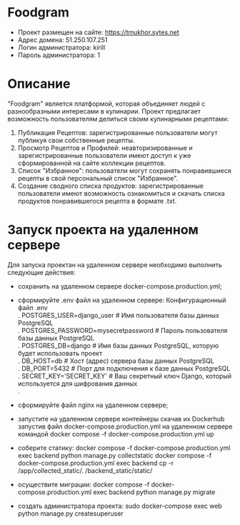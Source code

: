 # Foodgram

- Проект размещен на сайте: https://tmukhor.sytes.net
- Адрес домена: 51.250.107.251
- Логин администратора: kirill
- Пароль администратора: 1

# Описание
"Foodgram" является платформой, которая объединяет людей с разнообразными интересами в кулинарии. Проект предлагает возможность пользователям делиться своим кулинарными рецептами: 
1. Публикация Рецептов: зарегистрированные пользователи могут публикуя свои собственные рецепты. 
2. Просмотр Рецептов и Профилей: неавторизированные и зарегистрированные пользователи имеют доступ к уже сформированной на сайте коллекции рецептов. 
3. Список "Избранное": пользователи могут сохранять понравившиеся рецепты в свой персональный список "Избранное". 
4. Создание сводного списка продуктов: зарегистрированные пользователи имеют возможность ознакомиться и скачать списка продуктов понравившегося рецепта в формате .txt.

# Запуск проекта на удаленном сервере
Для запуска проектан на удаленном сервере необходимо выполнить следующие действия:

- сохранить на удаленном сервере docker-compose.production.yml;
- сформируйте .env файл на удаленном сервере:
Конфигурационный файл .env<br>.
POSTGRES_USER=django_user # Имя пользователя базы данных PostgreSQL<br>.
POSTGRES_PASSWORD=mysecretpassword # Пароль пользователя базы данных PostgreSQL<br>.
POSTGRES_DB=django # Имя базы данных PostgreSQL, которую будет использовать проект<br>.
DB_HOST=db # Хост (адрес) сервера базы данных PostgreSQL<br>.
DB_PORT=5432 # Порт для подключения к базе данных PostgreSQL<br>.
SECRET_KEY='SECRET_KEY'	# Ваш секретный ключ Django, который используется для шифрования данных<br>.

- сформируйте файл nginx на удаленном сервере;
- запустите на удаленном сервере контейнеры скачав их Dockerhub запустив файл docker-compose.production.yml на удаленном сервере командой docker compose -f docker-compose.production.yml up
- соберите статику:
docker compose -f docker-compose.production.yml exec backend python manage.py collectstatic
docker compose -f docker-compose.production.yml exec backend cp -r /app/collected_static/. /backend_static/static/
- осуществите миграции:
docker compose -f docker-compose.production.yml exec backend python manage.py migrate
- создать администратора проекта: 
sudo docker-compose exec web python manage.py createsuperuser
